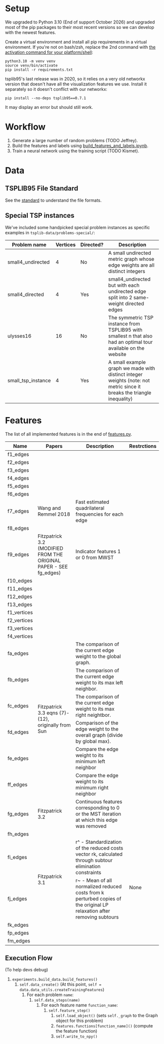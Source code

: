 # Setup
We upgraded to Python 3.10 (End of support October 2026) and upgraded most of the pip packages to their most recent versions so we can develop with the newest features.

Create a virtual environment and install all pip requirements in a virtual environment. If you're not on bash/zsh, replace the 2nd command with [the activation command for your platform/shell](https://docs.python.org/3.10/library/venv.html):
```
python3.10 -m venv venv
source venv/bin/activate
pip install -r requirements.txt
```

tsplib95's last release was in 2020, so it relies on a very old networkx version that doesn't have all the visualization features we use. Install it separately so it doesn't conflict with our networkx:
```
pip install --no-deps tsplib95==0.7.1
```
It may display an error but should still work.

# Workflow
1. Generate a large number of random problems (TODO Jeffrey).
2. Build the features and labels using [build_features_and_labels.ipynb](build_features_and_labels.ipynb).
3. Train a neural network using the training script (TODO Kismet).

# Data
## TSPLIB95 File Standard
See the [standard](http://comopt.ifi.uni-heidelberg.de/software/TSPLIB95/tsp95.pdf) to understand the file formats.

## Special TSP instances
We've included some handpicked special problem instances as specific examples in `tsplib-data/problems-special/`:

| Problem name | Vertices | Directed? | Description |
|---|---|---|---|
|small4_undirected|4|No|A small undirected metric graph whose edge weights are all distinct integers|
|small4_directed|4|Yes|small4_undirected but with each undirected edge split into 2 same-weight directed edges|
|ulysses16|16|No|The symmetric TSP instance from TSPLIB95 with smallest n that also had an optimal tour available on the website|
|small_tsp_instance|4|Yes|A small example graph we made with distinct integer weights (note: not metric since it breaks the triangle inequality)|

# Features
The list of all implemented features is in the end of [features.py](/optlearn/feature/features.py).

<table>
    <thead>
        <tr>
            <th>Name</th>
            <th>Papers</th>
            <th>Description</th>
			<th>Restrctions</th>
        </tr>
    </thead>
    <tbody>
        <tr><td>f1_edges</td><td></td><td></td><td></td></tr>
		<tr><td>f2_edges</td><td></td><td></td><td></td></tr>
		<tr><td>f3_edges</td><td></td><td></td><td></td></tr>
		<tr><td>f4_edges</td><td></td><td></td><td></td></tr>
		<tr><td>f5_edges</td><td></td><td></td><td></td></tr>
		<tr><td>f6_edges</td><td></td><td></td><td></td></tr>
		<tr>
            <td>f7_edges</td>
			<td>Wang and Remmel 2018</td>
			<td>Fast estimated quadrilateral frequencies for each edge</td>
        </tr>
		<tr><td>f8_edges</td><td></td><td></td></tr>
		<tr>
			<td>f9_edges</td>
			<td>Fitzpatrick 3.2 (MODIFIED FROM THE ORIGINAL PAPER - SEE fg_edges)</td>
			<td>Indicator features 1 or 0 from MWST</td>
		</tr>
		<tr><td>f10_edges</td><td></td><td></td><td></td></tr>
		<tr><td>f11_edges</td><td></td><td></td><td></td></tr>
		<tr><td>f12_edges</td><td></td><td></td><td></td></tr>
		<tr><td>f13_edges</td><td></td><td></td><td></td></tr>
		<tr><td>f1_vertices</td><td></td><td></td><td></td></tr>
		<tr><td>f2_vertices</td><td></td><td></td><td></td></tr>
		<tr><td>f3_vertices</td><td></td><td></td><td></td></tr>
		<tr><td>f4_vertices</td><td></td><td></td><td></td></tr>
		<tr>
            <td>fa_edges</td>
			<td rowspan=6>Fitzpatrick 3.3 eqns (7)-(12), originally from Sun</td>
			<td>The comparison of the current edge weight to the global graph.</td>
        </tr>
		<tr>
			<td>fb_edges</td>
			<td>The comparison of the current edge weight to its max left neighbor.</td>
		</tr>
		</tr>
		<tr>
			<td>fc_edges</td>
			<td>The comparison of the current edge weight to its max right neightbor.</td>
		</tr>
		</tr>
		<tr>
			<td>fd_edges</td>
			<td>Comparison of the edge weight to the overall graph (divide by global max).</td>
		</tr>
		<tr>
			<td>fe_edges</td>
			<td>Compare the edge weight to its minimum left neighbor</td>
		</tr>
		<tr>
			<td>ff_edges</td>
			<td>Compare the edge weight to its minimum right neighbor</td>
		</tr>
		<tr>
			<td>fg_edges</td>
			<td>Fitzpatrick 3.2</td>
			<td>Continuous features corresponding to 0 or the MST iteration at which this edge was removed</td>
		</tr>
		<tr>
			<td>fh_edges</td>
			<td></td>
			<td></td>
			<td rowspan=6>None</td>
		</tr>
		<tr>
			<td>fi_edges</td>
			<td rowspan=2>Fitzpatrick 3.1</td>
			<td>r^ - Standardization of the reduced costs vector rk, calculated through subtour elimination constraints</td>
		</tr>
		<tr>
			<td>fj_edges</td>
			<td>r~ - Mean of all normalized reduced costs from k perturbed copies of the original LP relaxation after removing subtours</td>
		</tr>
		<tr><td>fk_edges</td><td></td><td></td></tr>
		<tr><td>fp_edges</td><td></td><td></td></tr>
		<tr><td>fm_edges</td><td></td><td></td></tr>
    </tbody>
</table>

## Execution Flow
(To help devs debug)
1. `experiments.build_data.build_features()`
	1. `self.data_create()` (At this point, `self = data.data_utils.createTrainingFeatures`)
		1. For each problem `name`:
			1. `self.data_steps(name)` 
				1. For each feature name `function_name`:
					1. `self.feature_step()`
						1. `self.load_object()` (sets `self._graph` to the Graph object for this problem)
						2. `features.functions[function_name]()` (compute the feature function)
						3. `self.write_to_npy()`

